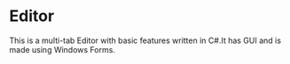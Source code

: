 # Editor
This is a multi-tab Editor with basic features written in C#.It has GUI and is made using Windows Forms.
